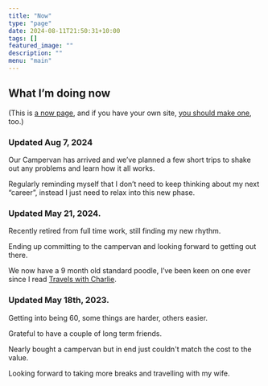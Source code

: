 ```yaml
---
title: "Now"
type: "page"
date: 2024-08-11T21:50:31+10:00
tags: []
featured_image: ""
description: ""
menu: "main"
---
```


<h2>What I’m doing now</h2>

(This is <a href="https://nownownow.com/about">a now page</a>, and if you have your own site, <a href="https://nownownow.com/about">you should make one</a>, too.)

### Updated Aug 7, 2024

Our Campervan has arrived and we’ve planned a few short trips to shake out any problems and learn how it all works.

Regularly reminding myself that I don’t need to keep thinking about my next “career”, instead I just need to relax into this new phase.

### Updated May 21, 2024.

Recently retired from full time work, still finding my new rhythm.

Ending up committing to the campervan and looking forward to getting out there.

We now have a 9 month old standard poodle, I’ve been keen on one ever since I read [Travels with Charlie](https://www.goodreads.com/book/show/5306.Travels_with_Charley).

### Updated May 18th, 2023.

Getting into being 60, some things are harder, others easier.

Grateful to have a couple of long term friends.

Nearly bought a campervan but in end just couldn't match the cost to the value.

Looking forward to taking more breaks and travelling with my wife.
